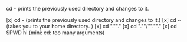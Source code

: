 cd - 
prints the previously used directory and changes to it.

[x] cd -		(prints the previously used directory and changes to it.)
[x] cd ~		(takes you to your home directory. )
[x] cd ".""."
[x] cd ".""/"".""."
[x] cd $PWD hi (mini: cd: too many arguments)